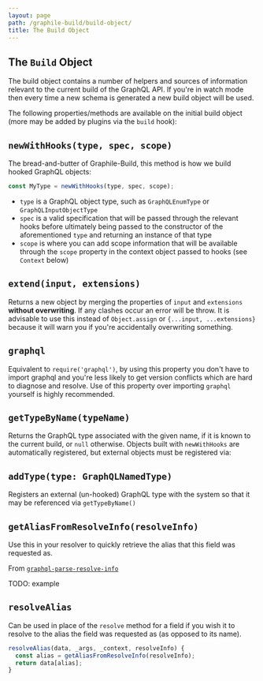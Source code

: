 ```yaml
---
layout: page
path: /graphile-build/build-object/
title: The Build Object
---
```


## The `Build` Object

The build object contains a number of helpers and sources of information
relevant to the current build of the GraphQL API. If you're in watch mode then
every time a new schema is generated a new build object will be used.

The following properties/methods are available on the initial build object
(more may be added by plugins via the `build` hook):

## `newWithHooks(type, spec, scope)`

The bread-and-butter of Graphile-Build, this method is how we build hooked GraphQL objects:

```js
const MyType = newWithHooks(type, spec, scope);
```

- `type` is a GraphQL object type, such as `GraphQLEnumType` or `GraphQLInputObjectType`
- `spec` is a valid specification that will be passed through the relevant
  hooks before ultimately being passed to the constructor of the aforementioned
  `type` and returning an instance of that type
- `scope` is where you can add scope information that will be available through
  the `scope` property in the context object passed to hooks (see `Context`
  below)


## `extend(input, extensions)`

Returns a new object by merging the properties of `input` and `extensions`
**without overwriting**. If any clashes occur an error will be throw. It is
advisable to use this instead of `Object.assign` or `{...input, ...extensions}`
because it will warn you if you're accidentally overwriting something.

## `graphql`

Equivalent to `require('graphql')`, by using this property you don't have to
import graphql and you're less likely to get version conflicts which are hard
to diagnose and resolve. Use of this property over importing `graphql` yourself
is highly recommended.

## `getTypeByName(typeName)`

Returns the GraphQL type associated with the given name, if it is known to the
current build, or `null` otherwise. Objects built with `newWithHooks` are
automatically registered, but external objects must be registered via:

## `addType(type: GraphQLNamedType)`

Registers an external (un-hooked) GraphQL type with the system so that it may
be referenced via `getTypeByName()`


## `getAliasFromResolveInfo(resolveInfo)`

Use this in your resolver to quickly retrieve the alias that this field was
requested as.

From [`graphql-parse-resolve-info`](https://github.com/graphile/graphile-build/tree/master/packages/graphql-parse-resolve-info#getaliasfromresolveinforesolveinfo)

TODO: example

## `resolveAlias`

Can be used in place of the `resolve` method for a field if you wish it to resolve to the alias the field was requested as (as opposed to its name).

```js
resolveAlias(data, _args, _context, resolveInfo) {
  const alias = getAliasFromResolveInfo(resolveInfo);
  return data[alias];
}
```

